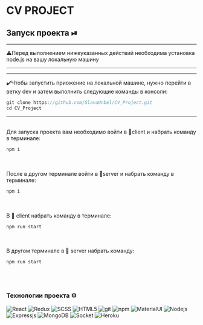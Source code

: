 # CV PROJECT

## Запуск проекта ⏯

<hr />
⚠️Перед выполнением нижеуказанных действий необходима установка node.js на вашу локальную машину
<hr />

<hr />
✔️Чтобы запустить приожение на локальной машине, нужно перейти в ветку dev и затем выполнить следующие команды в консоли:

```javascript
git clone https://github.com/SlavaUnbel/CV_Project.git
cd CV_Project
```
<hr />

<br/>
Для запуска проекта вам необходимо войти в 📂client и набрать команду в терминале:

```javascript
npm i
```

<br/>
<br/>
После в другом терминале войти в 📂server и набрать команду в терминале:

```javascript
npm i
```

<br/>
<br/>
В 📂 client набрать команду в терминале:

```javascript
npm run start
```

<br/>
<br/>
В другом терминале в 📂 server набрать команду:

```javascript
npm run start
```

<br/>
<br/>

<h3>Технологии проекта ⚙️</h3>
<p>
  <img alt="React" src="https://img.shields.io/badge/-React-45b8d8?style=flat-square&logo=react&logoColor=white" />
  <img alt="Redux" src="https://img.shields.io/badge/-Redux-764ABC?style=flat-square&logo=redux&logoColor=white" />
  <img alt="SCSS" src="https://img.shields.io/badge/-Sass-CC6699?style=flat-square&logo=sass&logoColor=white" />
  <img alt="HTML5" src="https://img.shields.io/badge/-HTML5-E34F26?style=flat-square&logo=html5&logoColor=white" />
  <img alt="git" src="https://img.shields.io/badge/-Git-F05032?style=flat-square&logo=git&logoColor=white" />
  <img alt="npm" src="https://img.shields.io/badge/-NPM-CB3837?style=flat-square&logo=npm&logoColor=white" />
  <img alt="MaterialUI" src="https://img.shields.io/badge/-material-764ABC?style=flat-square&logo=MaterialUI&logoColor=white" />
  <img alt="Nodejs" src="https://img.shields.io/badge/-Nodejs-43853d?style=flat-square&logo=Node.js&logoColor=white" />
  <img alt="Expressjs" src="https://img.shields.io/badge/-ExpressJs-F7B93E?style=flat-square&logo=express&logoColor=white" />
  <img alt="MongoDB" src="https://img.shields.io/badge/-MongoDB-13aa52?style=flat-square&logo=mongodb&logoColor=white" />
  <img alt="Socket" src="https://img.shields.io/badge/-socketdotio-13aa52?style=flat-square&logo=socketdotio&logoColor=white" />
  <img alt="Heroku" src="https://img.shields.io/badge/-Heroku-430098?style=flat-square&logo=heroku&logoColor=white" />
</p>
